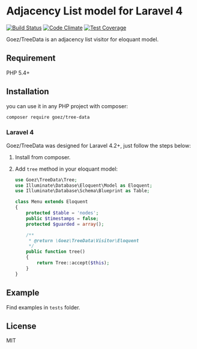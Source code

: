 # Adjacency List model for Laravel 4

[![Build Status](https://travis-ci.org/jaceju/goez-tree-data.svg)](https://travis-ci.org/jaceju/goez-tree-data) [![Code Climate](https://codeclimate.com/github/jaceju/goez-tree-data/badges/gpa.svg)](https://codeclimate.com/github/jaceju/goez-tree-data) [![Test Coverage](https://codeclimate.com/github/jaceju/goez-tree-data/badges/coverage.svg)](https://codeclimate.com/github/jaceju/goez-tree-data)

Goez/TreeData is an adjacency list visitor for eloquant model.

## Requirement

PHP 5.4+

## Installation

you can use it in any PHP project with composer:

```bash
composer require goez/tree-data
```

### Laravel 4

Goez/TreeData was designed for Laravel 4.2+, just follow the steps below:

1. Install from composer.

2. Add `tree` method in your eloquant model:

    ```php
    use Goez\TreeData\Tree;
    use Illuminate\Database\Eloquent\Model as Eloquent;
    use Illuminate\Database\Schema\Blueprint as Table;

    class Menu extends Eloquent
    {
        protected $table = 'nodes';
        public $timestamps = false;
        protected $guarded = array();

        /**
         * @return \Goez\TreeData\Visitor\Eloquent
         */
        public function tree()
        {
            return Tree::accept($this);
        }
    }
    ```

## Example

Find examples in `tests` folder.

## License

MIT
